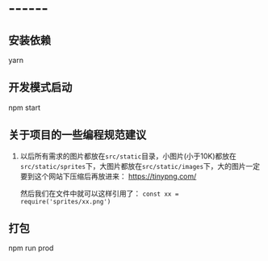 # ------

## 安装依赖

  yarn

## 开发模式启动

npm start

## 关于项目的一些编程规范建议

1. 以后所有需求的图片都放在`src/static`目录，小图片(小于10K)都放在`src/static/sprites`下，大图片都放在`src/static/images`下，大的图片一定要到这个网站下压缩后再放进来： https://tinypng.com/

   然后我们在文件中就可以这样引用了：  `const xx = require('sprites/xx.png')`

## 打包

npm run prod